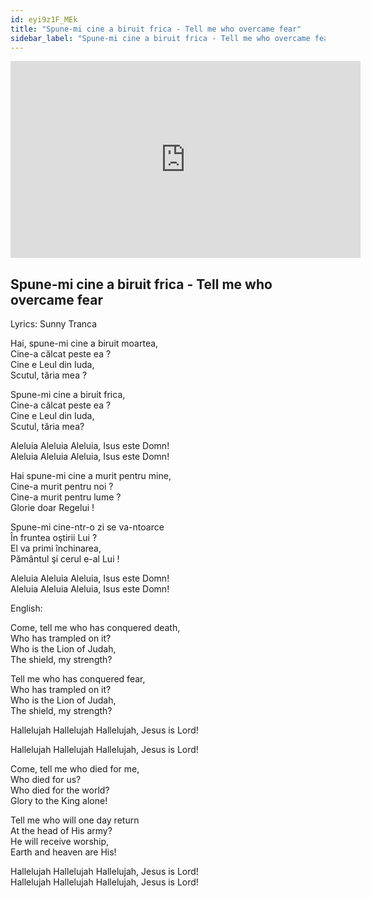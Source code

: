 ```yaml
---
id: eyi9z1F_MEk
title: "Spune-mi cine a biruit frica - Tell me who overcame fear"
sidebar_label: "Spune-mi cine a biruit frica - Tell me who overcame fear"
---
```


<div class="video-float-container">
  <iframe
    width="560"
    height="315"
    src="https://www.youtube.com/embed/eyi9z1F_MEk"
    title="YouTube video player"
    frameborder="0"
    allow="accelerometer; autoplay; clipboard-write; encrypted-media; gyroscope; picture-in-picture; web-share"
    referrerpolicy="strict-origin-when-cross-origin"
    allowfullscreen
  ></iframe>
</div>

## Spune-mi cine a biruit frica - Tell me who overcame fear

Lyrics: Sunny Tranca

Hai, spune-mi cine a biruit moartea,  
Cine-a călcat peste ea ?  
Cine e Leul din Iuda,  
Scutul, tăria mea ?

Spune-mi cine a biruit frica,  
Cine-a călcat peste ea ?  
Cine e Leul din Iuda,  
Scutul, tăria mea?

Aleluia Aleluia Aleluia, Isus este Domn!  
Aleluia Aleluia Aleluia, Isus este Domn!

Hai spune-mi cine a murit pentru mine,  
Cine-a murit pentru noi ?  
Cine-a murit pentru lume ?  
Glorie doar Regelui !

Spune-mi cine-ntr-o zi se va-ntoarce  
În fruntea oştirii Lui ?  
El va primi închinarea,  
Pământul şi cerul e-al Lui !

Aleluia Aleluia Aleluia, Isus este Domn!  
Aleluia Aleluia Aleluia, Isus este Domn!

English: 

Come, tell me who has conquered death,  
Who has trampled on it?  
Who is the Lion of Judah,  
The shield, my strength?

Tell me who has conquered fear,  
Who has trampled on it?  
Who is the Lion of Judah,  
The shield, my strength?

Hallelujah Hallelujah Hallelujah, Jesus is Lord!

Hallelujah Hallelujah Hallelujah, Jesus is Lord!

Come, tell me who died for me,  
Who died for us?  
Who died for the world?  
Glory to the King alone!

Tell me who will one day return  
At the head of His army?  
He will receive worship,  
Earth and heaven are His!

Hallelujah Hallelujah Hallelujah, Jesus is Lord!  
Hallelujah Hallelujah Hallelujah, Jesus is Lord!

